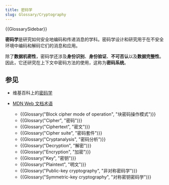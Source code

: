```yaml
---
title: 密码学
slug: Glossary/Cryptography
---
```


{{GlossarySidebar}}

**密码学**是研究如何安全地编码和传递消息的学科。密码学设计和研究用于在不安全环境中编码和解码它们的消息和应用。

除了**数据机密性**，密码学还涉及**身份识别**、**身份验证**、**不可否认**以及**数据完整性**。因此，它还研究在上下文中密码方法的使用，这称为**密码系统**。

## 参见

- 维基百科上的[密码学](https://zh.wikipedia.org/wiki/密码学)
- [MDN Web 文档术语](/zh-CN/docs/Glossary)

  - {{Glossary("Block cipher mode of operation", "块密码操作模式")}}
  - {{Glossary("Cipher", "密码")}}
  - {{Glossary("Ciphertext", "密文")}}
  - {{Glossary("Cipher suite", "密码套件")}}
  - {{Glossary("Cryptanalysis", "密码分析")}}
  - {{Glossary("Decryption", "解密")}}
  - {{Glossary("Encryption", "加密")}}
  - {{Glossary("Key", "密钥")}}
  - {{Glossary("Plaintext", "明文")}}
  - {{Glossary("Public-key cryptography", "非对称密码学")}}
  - {{Glossary("Symmetric-key cryptography", "对称密钥密码学")}}
